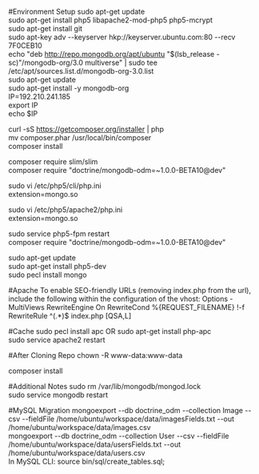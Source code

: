 #Environment Setup
sudo apt-get update  
sudo apt-get install php5 libapache2-mod-php5 php5-mcrypt  
sudo apt-get install git  
sudo apt-key adv --keyserver hkp://keyserver.ubuntu.com:80 --recv 7F0CEB10  
echo "deb http://repo.mongodb.org/apt/ubuntu "$(lsb_release -sc)"/mongodb-org/3.0 multiverse" | sudo tee /etc/apt/sources.list.d/mongodb-org-3.0.list   
sudo apt-get update  
sudo apt-get install -y mongodb-org  
IP=192.210.241.185  
export IP  
echo $IP  

curl -sS https://getcomposer.org/installer | php  
mv composer.phar /usr/local/bin/composer  
composer install  

composer require slim/slim  
composer require "doctrine/mongodb-odm=~1.0.0-BETA10@dev"  

sudo vi /etc/php5/cli/php.ini  
    extension=mongo.so  

sudo vi /etc/php5/apache2/php.ini  
    extension=mongo.so  

sudo service php5-fpm restart  
composer require "doctrine/mongodb-odm=~1.0.0-BETA10@dev"  


sudo apt-get update  
sudo apt-get install php5-dev  
sudo pecl install mongo  

#Apache
To enable SEO-friendly URLs (removing index.php from the url), include the following within the <Directory> configuration of the vhost:
    <IfModule mod_rewrite.c>
        Options -MultiViews
        RewriteEngine On
        RewriteCond %{REQUEST_FILENAME} !-f
        RewriteRule ^(.*)$ index.php [QSA,L]
    </IfModule>

#Cache
sudo pecl install apc OR sudo apt-get install php-apc  
sudo service apache2 restart  

#After Cloning Repo
chown -R www-data:www-data  

composer install 

#Additional Notes
sudo rm /var/lib/mongodb/mongod.lock    
sudo service mongodb restart    
 
#MySQL Migration
mongoexport --db doctrine_odm --collection Image --csv --fieldFile /home/ubuntu/workspace/data/imagesFields.txt --out /home/ubuntu/workspace/data/images.csv   
mongoexport --db doctrine_odm --collection User --csv --fieldFile /home/ubuntu/workspace/data/usersFields.txt --out /home/ubuntu/workspace/data/users.csv   
In MySQL CLI: source bin/sql/create_tables.sql;   